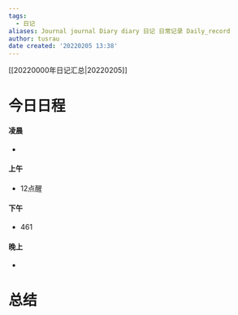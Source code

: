 ```yaml
---
tags:
  - 日记
aliases: Journal journal Diary diary 日记 日常记录 Daily_record
author: tusrau
date created: '20220205 13:38'
---
```


[[20220000年日记汇总|20220205]]

# 今日日程

#### 凌晨
- 

#### 上午
- 12点醒

#### 下午
- 461

#### 晚上
- 

# 总结
